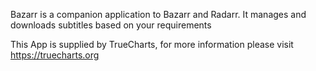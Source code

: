 

Bazarr is a companion application to Bazarr and Radarr. It manages and downloads subtitles based on your requirements

This App is supplied by TrueCharts, for more information please visit https://truecharts.org
